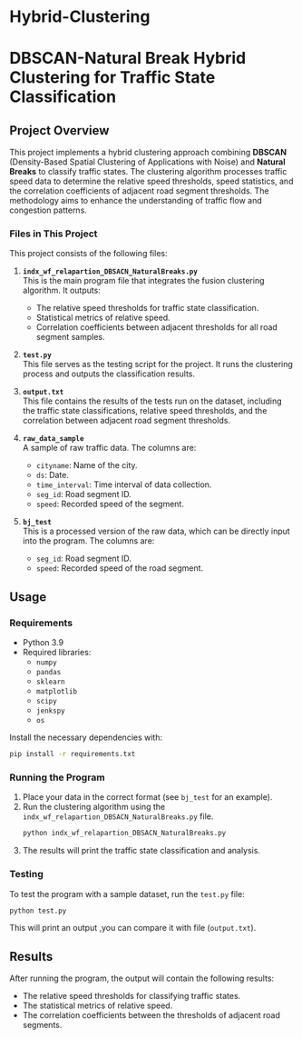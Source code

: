 # Hybrid-Clustering

# DBSCAN-Natural Break Hybrid Clustering for Traffic State Classification

## Project Overview

This project implements a hybrid clustering approach combining **DBSCAN** (Density-Based Spatial Clustering of Applications with Noise) and **Natural Breaks** to classify traffic states. The clustering algorithm processes traffic speed data to determine the relative speed thresholds, speed statistics, and the correlation coefficients of adjacent road segment thresholds. The methodology aims to enhance the understanding of traffic flow and congestion patterns.

### Files in This Project

This project consists of the following files:

1. **`indx_wf_relapartion_DBSACN_NaturalBreaks.py`**  
   This is the main program file that integrates the fusion clustering algorithm. It outputs:
   - The relative speed thresholds for traffic state classification.
   - Statistical metrics of relative speed.
   - Correlation coefficients between adjacent thresholds for all road segment samples.

2. **`test.py`**  
   This file serves as the testing script for the project. It runs the clustering process and outputs the classification results.

3. **`output.txt`**  
   This file contains the results of the tests run on the dataset, including the traffic state classifications, relative speed thresholds, and the correlation between adjacent road segment thresholds.

4. **`raw_data_sample`**  
   A sample of raw traffic data. The columns are:
   - `cityname`: Name of the city.
   - `ds`: Date.
   - `time_interval`: Time interval of data collection.
   - `seg_id`: Road segment ID.
   - `speed`: Recorded speed of the segment.

5. **`bj_test`**  
   This is a processed version of the raw data, which can be directly input into the program. The columns are:
   - `seg_id`: Road segment ID.
   - `speed`: Recorded speed of the road segment.

## Usage

### Requirements

- Python 3.9
- Required libraries:
  - `numpy`
  - `pandas`
  - `sklearn`
  - `matplotlib`
  - `scipy`
  - `jenkspy`
  - `os`

Install the necessary dependencies with:

```bash
pip install -r requirements.txt
```

### Running the Program

1. Place your data in the correct format (see `bj_test` for an example).
2. Run the clustering algorithm using the `indx_wf_relapartion_DBSACN_NaturalBreaks.py` file.
   ```bash
   python indx_wf_relapartion_DBSACN_NaturalBreaks.py
   ```
3. The results will print the traffic state classification and analysis.

### Testing

To test the program with a sample dataset, run the `test.py` file:

```bash
python test.py
```

This will print an output ,you can compare it with file (`output.txt`).

## Results

After running the program, the output will contain the following results:
- The relative speed thresholds for classifying traffic states.
- The statistical metrics of relative speed.
- The correlation coefficients between the thresholds of adjacent road segments.




